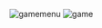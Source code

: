 ![gamemenu](https://github.com/Moonface7/SimpleShooterGame/assets/138595714/f2a95ba4-d92c-492b-957e-cb800bdeeed6)
![game](https://github.com/Moonface7/SimpleShooterGame/assets/138595714/03d57f2e-7195-4d15-b0fd-36fc35c39b51)
